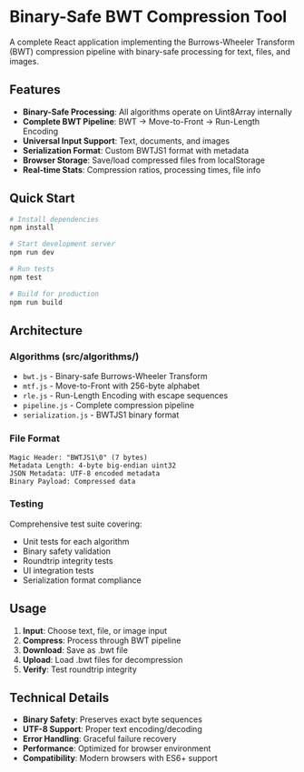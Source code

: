 # Binary-Safe BWT Compression Tool

A complete React application implementing the Burrows-Wheeler Transform (BWT) compression pipeline with binary-safe processing for text, files, and images.

## Features

- **Binary-Safe Processing**: All algorithms operate on Uint8Array internally
- **Complete BWT Pipeline**: BWT → Move-to-Front → Run-Length Encoding  
- **Universal Input Support**: Text, documents, and images
- **Serialization Format**: Custom BWTJS1 format with metadata
- **Browser Storage**: Save/load compressed files from localStorage
- **Real-time Stats**: Compression ratios, processing times, file info

## Quick Start

```bash
# Install dependencies
npm install

# Start development server
npm run dev

# Run tests
npm test

# Build for production
npm run build
```

## Architecture

### Algorithms (src/algorithms/)
- `bwt.js` - Binary-safe Burrows-Wheeler Transform
- `mtf.js` - Move-to-Front with 256-byte alphabet  
- `rle.js` - Run-Length Encoding with escape sequences
- `pipeline.js` - Complete compression pipeline
- `serialization.js` - BWTJS1 binary format

### File Format
```
Magic Header: "BWTJS1\0" (7 bytes)
Metadata Length: 4-byte big-endian uint32  
JSON Metadata: UTF-8 encoded metadata
Binary Payload: Compressed data
```

### Testing
Comprehensive test suite covering:
- Unit tests for each algorithm
- Binary safety validation  
- Roundtrip integrity tests
- UI integration tests
- Serialization format compliance

## Usage

1. **Input**: Choose text, file, or image input
2. **Compress**: Process through BWT pipeline
3. **Download**: Save as .bwt file
4. **Upload**: Load .bwt files for decompression
5. **Verify**: Test roundtrip integrity

## Technical Details

- **Binary Safety**: Preserves exact byte sequences
- **UTF-8 Support**: Proper text encoding/decoding
- **Error Handling**: Graceful failure recovery
- **Performance**: Optimized for browser environment
- **Compatibility**: Modern browsers with ES6+ support